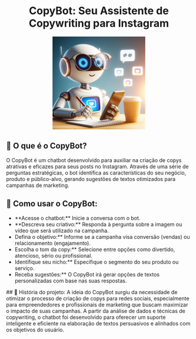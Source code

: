 <h1 align="center">CopyBot: Seu Assistente de Copywriting para Instagram</h1>
<p align="center">
  <img style='width: 50%' src="_e6c9630f-dcc9-40af-8324-de96330a7539.jpeg" />
</p>

## 🤖 O que é o CopyBot?
O CopyBot é um chatbot desenvolvido para auxiliar na criação de copys atrativas e eficazes para seus posts no Instagram. Através de uma série de perguntas estratégicas, o bot identifica as características do seu negócio, produto e público-alvo, gerando sugestões de textos otimizados para campanhas de marketing.
## 🚀 Como usar o CopyBot:
<ul>
  <li>**Acesse o chatbot:** Inicie a conversa com o bot.</li>
  <li>**Descreva seu criativo:** Responda à pergunta sobre a imagem ou vídeo que será utilizado na campanha.</li>
  <li>Defina o objetivo:** Informe se a campanha visa conversão (vendas) ou relacionamento (engajamento).</li>
  <li>Escolha o tom da copy:** Selecione entre opções como divertido, atencioso, sério ou profissional.</li>
  <li>Identifique seu nicho:** Especifique o segmento do seu produto ou serviço.</li>
  <li>Receba sugestões:** O CopyBot irá gerar opções de textos personalizadas com base nas suas respostas.</li>
</ul>
## 🌟 História do projeto:
A ideia do CopyBot surgiu da necessidade de otimizar o processo de criação de copys para redes sociais, especialmente para empreendedores e profissionais de marketing que buscam maximizar o impacto de suas campanhas. A partir da análise de dados e técnicas de copywriting, o chatbot foi desenvolvido para oferecer um suporte inteligente e eficiente na elaboração de textos persuasivos e alinhados com os objetivos do usuário.
